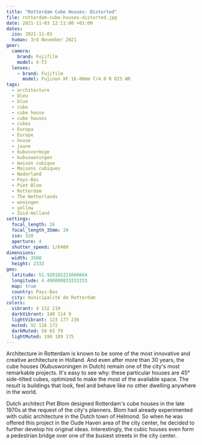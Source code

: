 ```yaml
---
title: "Rotterdam Cube Houses: Distorted"
file: rotterdam-cube-houses-distorted.jpg
date: 2021-11-03 12:11:00 +01:00
dates:
  iso: 2021-11-03
  human: 3rd November 2021
gear:
  camera:
    brand: Fujifilm
    model: X-T3
  lenses:
    - brand: Fujifilm
      model: Fujinon XF 16-80mm f/4.0 R OIS WR
tags:
  - architecture
  - bleu
  - blue
  - cube
  - cube house
  - cube houses
  - cubes
  - Europa
  - Europe
  - house
  - jaune
  - kubusvormige
  - kubuswoningen
  - maison cubique
  - Maisons cubiques
  - Nederland
  - Pays-Bas
  - Piet Blom
  - Rotterdam
  - The Netherlands
  - woningen
  - yellow
  - Zuid-Holland
settings:
  focal_length: 16
  focal_length_35mm: 24
  iso: 320
  aperture: 4
  shutter_speed: 1/6400
dimensions:
  width: 3500
  height: 2333
geo:
  latitude: 51.920182221666664
  longitude: 4.490890833333333
  map: true
  country: Pays-Bas
  city: municipalité de Rotterdam
colors:
  vibrant: 4 132 219
  darkVibrant: 140 114 9
  lightVibrant: 123 177 236
  muted: 92 116 172
  darkMuted: 50 65 79
  lightMuted: 190 189 175
---
```


Architecture in Rotterdam is known to be some of the most innovative and creative architecture in Holland. And even after more than 30 years, the cube houses (Kubuswoningen in Dutch) remain one of the city's most remarkable projects. It's easy to see why: these particular houses are 45° side-tilted cubes, optimized to make the most of the available space. The result is buildings that look, feel and behave like no other dwelling anywhere in the world.

Dutch architect Piet Blom designed Rotterdam's cube houses in the late 1970s at the request of the city's planners. Blom had already experimented with cubic architecture in the Dutch town of Helmond. So when he was offered this project in the Oude Haven area of the city center, he decided to further develop his original ideas. Interestingly, the cubic houses even form a pedestrian bridge over one of the busiest streets in the city center.
